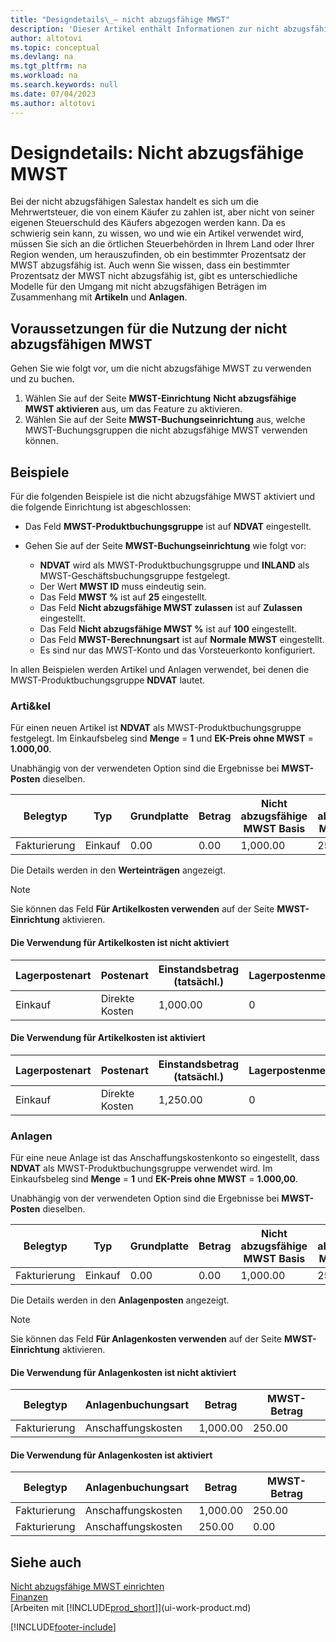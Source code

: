 ```yaml
---
title: "Designdetails\_– nicht abzugsfähige MWST"
description: 'Dieser Artikel enthält Informationen zur nicht abzugsfähigen Mehrwertsteuer (MWST), die von einem Käufer zu zahlen ist, aber nicht von der eigenen Steuerschuld des Käufers abgezogen werden kann.'
author: altotovi
ms.topic: conceptual
ms.devlang: na
ms.tgt_pltfrm: na
ms.workload: na
ms.search.keywords: null
ms.date: 07/04/2023
ms.author: altotovi
---
```


# Designdetails: Nicht abzugsfähige MWST

Bei der nicht abzugsfähigen Salestax handelt es sich um die Mehrwertsteuer, die von einem Käufer zu zahlen ist, aber nicht von seiner eigenen Steuerschuld des Käufers abgezogen werden kann. Da es schwierig sein kann, zu wissen, wo und wie ein Artikel verwendet wird, müssen Sie sich an die örtlichen Steuerbehörden in Ihrem Land oder Ihrer Region wenden, um herauszufinden, ob ein bestimmter Prozentsatz der MWST abzugsfähig ist. Auch wenn Sie wissen, dass ein bestimmter Prozentsatz der MWST nicht abzugsfähig ist, gibt es unterschiedliche Modelle für den Umgang mit nicht abzugsfähigen Beträgen im Zusammenhang mit **Artikeln** und **Anlagen**.

## Voraussetzungen für die Nutzung der nicht abzugsfähigen MWST

Gehen Sie wie folgt vor, um die nicht abzugsfähige MWST zu verwenden und zu buchen.

1. Wählen Sie auf der Seite **MWST-Einrichtung** **Nicht abzugsfähige MWST aktivieren** aus, um das Feature zu aktivieren.
2. Wählen Sie auf der Seite **MWST-Buchungseinrichtung** aus, welche MWST-Buchungsgruppen die nicht abzugsfähige MWST verwenden können.

## Beispiele

Für die folgenden Beispiele ist die nicht abzugsfähige MWST aktiviert und die folgende Einrichtung ist abgeschlossen:

- Das Feld **MWST-Produktbuchungsgruppe** ist auf **NDVAT** eingestellt.
- Gehen Sie auf der Seite **MWST-Buchungseinrichtung** wie folgt vor:

    - **NDVAT** wird als MWST-Produktbuchungsgruppe und **INLAND** als MWST-Geschäftsbuchungsgruppe festgelegt.
    - Der Wert **MWST ID** muss eindeutig sein.
    - Das Feld **MWST %** ist auf **25** eingestellt.
    - Das Feld **Nicht abzugsfähige MWST zulassen** ist auf **Zulassen** eingestellt.
    - Das Feld **Nicht abzugsfähige MWST %** ist auf **100** eingestellt.
    - Das Feld **MWST-Berechnungsart** ist auf **Normale MWST** eingestellt.
    - Es sind nur das MWST-Konto und das Vorsteuerkonto konfiguriert.

In allen Beispielen werden Artikel und Anlagen verwendet, bei denen die MWST-Produktbuchungsgruppe **NDVAT** lautet.

### Arti&kel

Für einen neuen Artikel ist **NDVAT** als MWST-Produktbuchungsgruppe festgelegt. Im Einkaufsbeleg sind **Menge** = **1** und **EK-Preis ohne MWST** = **1.000,00**.

Unabhängig von der verwendeten Option sind die Ergebnisse bei **MWST-Posten** dieselben.

| Belegtyp | Typ | Grundplatte | Betrag | Nicht abzugsfähige MWST Basis | Nicht abzugsfähiger MWST Betrag |
|---|---|---|---|---|---|
| Fakturierung | Einkauf | 0.00 | 0.00 | 1,000.00 | 250.00 |

Die Details werden in den **Werteinträgen** angezeigt.

> [!NOTE]
> Sie können das Feld **Für Artikelkosten verwenden** auf der Seite **MWST-Einrichtung** aktivieren.

#### Die Verwendung für Artikelkosten ist nicht aktiviert

| Lagerpostenart | Postenart  | Einstandsbetrag (tatsächl.) | Lagerpostenmenge |
|---|---|---|---|
| Einkauf | Direkte Kosten | 1,000.00 | 0 |

#### Die Verwendung für Artikelkosten ist aktiviert

| Lagerpostenart | Postenart  | Einstandsbetrag (tatsächl.) | Lagerpostenmenge |
|---|---|---|---|
| Einkauf | Direkte Kosten | 1,250.00 | 0 |

### Anlagen

Für eine neue Anlage ist das Anschaffungskostenkonto so eingestellt, dass **NDVAT** als MWST-Produktbuchungsgruppe verwendet wird. Im Einkaufsbeleg sind **Menge** = **1** und **EK-Preis ohne MWST** = **1.000,00**.

Unabhängig von der verwendeten Option sind die Ergebnisse bei **MWST-Posten** dieselben.

| Belegtyp | Typ | Grundplatte | Betrag | Nicht abzugsfähige MWST Basis | Nicht abzugsfähiger MWST Betrag |
|---|---|---|---|---|---|
| Fakturierung | Einkauf | 0.00 | 0.00 | 1,000.00 | 250.00 |

Die Details werden in den **Anlagenposten** angezeigt.

> [!NOTE]
> Sie können das Feld **Für Anlagenkosten verwenden** auf der Seite **MWST-Einrichtung** aktivieren.

#### Die Verwendung für Anlagenkosten ist nicht aktiviert

| Belegtyp | Anlagenbuchungsart | Betrag | MWST-Betrag |
|---|---|---|---|
| Fakturierung | Anschaffungskosten | 1,000.00 | 250.00 |

#### Die Verwendung für Anlagenkosten ist aktiviert

| Belegtyp | Anlagenbuchungsart | Betrag | MWST-Betrag |
|---|---|---|---|
| Fakturierung | Anschaffungskosten | 1,000.00 | 250.00 |
| Fakturierung | Anschaffungskosten | 250.00 | 0.00 |

## Siehe auch 

[Nicht abzugsfähige MWST einrichten](finance-setup-nondeductible-vat.md)  
[Finanzen](finance.md)  
[Arbeiten mit [!INCLUDE[prod_short](includes/prod_short.md)]](ui-work-product.md)

[!INCLUDE[footer-include](includes/footer-banner.md)]
